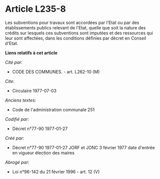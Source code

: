 # Article L235-8

Les subventions pour travaux sont accordées par l'Etat ou par des établissements publics relevant de l'Etat, quelle que soit
la nature des crédits sur lesquels ces subventions sont imputées et des ressources qui leur sont affectées, dans les
conditions définies par décret en Conseil d'Etat.

**Liens relatifs à cet article**

_Cité par_:

  - CODE DES COMMUNES. - art. L262-10 (M)

_Cite_:

  - Circulaire 1977-07-03

_Anciens textes_:

  - Code de l'administration communale 251

_Codifié par_:

  - Décret n°77-90 1977-01-27

_Créé par_:

  - Décret n°77-90 1977-01-27 JORF et JONC 3 février 1977 date d'entrée en vigueur élection des maires

_Abrogé par_:

  - Loi n°96-142 du 21 février 1996 - art. 12 (V)
